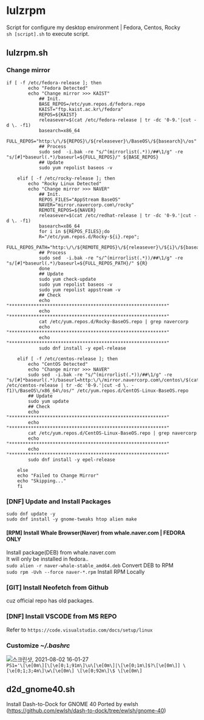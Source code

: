# lulzrpm
Script for configure my desktop environment | Fedora, Centos, Rocky   
`sh [script].sh` to execute script.

## **lulzrpm.sh**
### Change **mirror**
```
if [ -f /etc/fedora-release ]; then
		echo "Fedora Detected"
		echo "Change mirror >>> KAIST"
    		## Init.
			BASE_REPOS=/etc/yum.repos.d/fedora.repo
			KAIST="ftp.kaist.ac.kr\/fedora"
			REPOS=${KAIST}
			releasever=$(cat /etc/fedora-release | tr -dc '0-9.'|cut -d \. -f1)
			basearch=x86_64
			FULL_REPOS="http:\/\/${REPOS}\/${releasever}\/BaseOS\/${basearch}\/os"
			## Process
			sudo sed  -i.bak -re "s/^(mirrorlist(.*))/##\1/g" -re "s/[#]*baseurl(.*)/baseurl=${FULL_REPOS}/" ${BASE_REPOS} 
			## Update
			sudo yum repolist baseos -v

	elif [ -f /etc/rocky-release ]; then
		echo "Rocky Linux Detected"
		echo "Change mirror >>> NAVER"
			## Init.
			REPOS_FILES="AppStream BaseOS"
			NAVER="mirror.navercorp.com\/rocky"
			REMOTE_REPOS=${NAVER}
			releasever=$(cat /etc/redhat-release | tr -dc '0-9.'|cut -d \. -f1)
			basearch=x86_64
			for i in ${REPOS_FILES};do
			R="/etc/yum.repos.d/Rocky-${i}.repo";
			FULL_REPOS_PATH="http:\/\/${REMOTE_REPOS}\/${releasever}\/${i}\/${basearch}\/os"
			## Process
			sudo sed  -i.bak -re "s/^(mirrorlist(.*))/##\1/g" -re "s/[#]*baseurl(.*)/baseurl=${FULL_REPOS_PATH}/" ${R}
			done
			## Update
			sudo yum check-update
			sudo yum repolist baseos -v
			sudo yum repolist appstream -v
			## Check
			echo "**********************************************************"
			echo "**********************************************************"
			cat /etc/yum.repos.d/Rocky-BaseOS.repo | grep navercorp
			echo "**********************************************************"
			echo "**********************************************************"
			sudo dnf install -y epel-release 

	elif [ -f /etc/centos-release ]; then
		echo "CentOS Detected"
		echo "Change mirror >>> NAVER"
		sudo sed  -i.bak -re "s/^(mirrorlist(.*))/##\1/g" -re "s/[#]*baseurl(.*)/baseurl=http:\/\/mirror.navercorp.com\/centos\/$(cat /etc/centos-release | tr -dc '0-9.'|cut -d \. -f1)\/BaseOS\/x86_64\/os/" /etc/yum.repos.d/CentOS-Linux-BaseOS.repo
		## Update
		sudo yum update
		## Check
		echo "**********************************************************"
		echo "**********************************************************"
		cat /etc/yum.repos.d/CentOS-Linux-BaseOS.repo | grep navercorp
		echo "**********************************************************"
		echo "**********************************************************"
		sudo dnf install -y epel-release 
	
	else 
	echo "Failed to Change Mirror"
	echo "Skipping..."
	fi
```

### **[DNF]** Update and Install Packages
`sudo dnf update -y`   
`sudo dnf install -y gnome-tweaks htop alien make`   

#### **[RPM]** Install Whale Browser(Naver) from whale.naver.com | FEDORA ONLY
Install package(DEB) from whale.naver.com   
It will only be installed in fedora..   
`sudo alien -r naver-whale-stable_amd64.deb` Convert DEB to RPM    
`sudo rpm -Uvh --force naver-*.rpm` Install RPM Locally

### **[GIT]** Install Neofetch from Github
cuz official repo has old packages.   

### **[DNF]** Install VSCODE from MS REPO
Refer to `https://code.visualstudio.com/docs/setup/linux`    

### Customize *~/.bashrc*
![스크린샷, 2021-08-02 16-01-27](https://user-images.githubusercontent.com/42508318/127818048-d229e0d1-b36c-4eb1-bc64-30028421384b.png)    
`PS1='\[\e[0m\][\[\e[0;1;91m\]\u\[\e[0m\]|\[\e[0;1m\]$?\[\e[0m\]] \[\e[0;1;3;4m\]\w\[\e[0m\] \[\e[0;92m\]\$ \[\e[0m\]`    

## **d2d_gnome40.sh**
Install Dash-to-Dock for GNOME 40
Ported by ewlsh (https://github.com/ewlsh/dash-to-dock/tree/ewlsh/gnome-40)